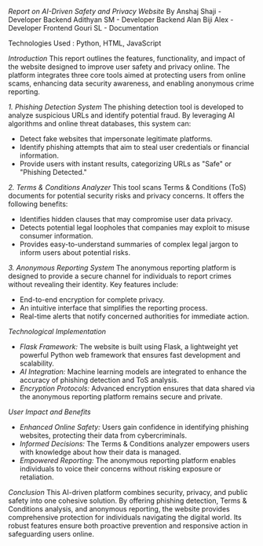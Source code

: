 *Report on AI-Driven Safety and Privacy Website*
By
Anshaj Shaji - Developer Backend
Adithyan SM - Developer Backend
Alan Biji Alex - Developer Frontend
Gouri SL - Documentation

Technologies Used : Python, HTML, JavaScript

*Introduction*
This report outlines the features, functionality, and impact of the website designed to improve user safety and privacy online. The platform integrates three core tools aimed at protecting users from online scams, enhancing data security awareness, and enabling anonymous crime reporting.

*1. Phishing Detection System*
The phishing detection tool is developed to analyze suspicious URLs and identify potential fraud. By leveraging AI algorithms and online threat databases, this system can:
- Detect fake websites that impersonate legitimate platforms.
- Identify phishing attempts that aim to steal user credentials or financial information.
- Provide users with instant results, categorizing URLs as "Safe" or "Phishing Detected."

*2. Terms & Conditions Analyzer*
This tool scans Terms & Conditions (ToS) documents for potential security risks and privacy concerns. It offers the following benefits:
- Identifies hidden clauses that may compromise user data privacy.
- Detects potential legal loopholes that companies may exploit to misuse consumer information.
- Provides easy-to-understand summaries of complex legal jargon to inform users about potential risks.

*3. Anonymous Reporting System*
The anonymous reporting platform is designed to provide a secure channel for individuals to report crimes without revealing their identity. Key features include:
- End-to-end encryption for complete privacy.
- An intuitive interface that simplifies the reporting process.
- Real-time alerts that notify concerned authorities for immediate action.

*Technological Implementation*
- *Flask Framework:* The website is built using Flask, a lightweight yet powerful Python web framework that ensures fast development and scalability.
- *AI Integration:* Machine learning models are integrated to enhance the accuracy of phishing detection and ToS analysis.
- *Encryption Protocols:* Advanced encryption ensures that data shared via the anonymous reporting platform remains secure and private.

*User Impact and Benefits*
- *Enhanced Online Safety:* Users gain confidence in identifying phishing websites, protecting their data from cybercriminals.
- *Informed Decisions:* The Terms & Conditions analyzer empowers users with knowledge about how their data is managed.
- *Empowered Reporting:* The anonymous reporting platform enables individuals to voice their concerns without risking exposure or retaliation.

*Conclusion*
This AI-driven platform combines security, privacy, and public safety into one cohesive solution. By offering phishing detection, Terms & Conditions analysis, and anonymous reporting, the website provides comprehensive protection for individuals navigating the digital world. Its robust features ensure both proactive prevention and responsive action in safeguarding users online.

